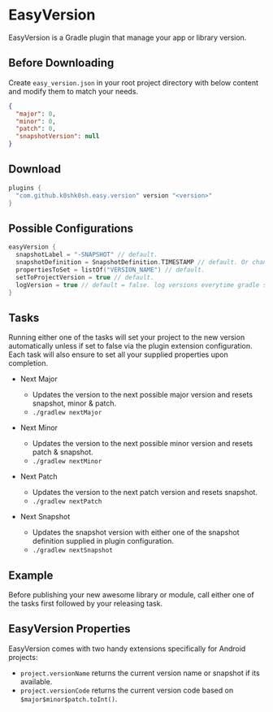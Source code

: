 # EasyVersion

EasyVersion is a Gradle plugin that manage your app or library version.

## Before Downloading

Create `easy_version.json` in your root project directory with below content and modify them to
match your needs.

```json
{
  "major": 0,
  "minor": 0,
  "patch": 0,
  "snapshotVersion": null
}
```

## Download

```kotlin
plugins {
  "com.github.k0shk0sh.easy.version" version "<version>"
}
```

## Possible Configurations

```kotlin
easyVersion {
  snapshotLabel = "-SNAPSHOT" // default.
  snapshotDefinition = SnapshotDefinition.TIMESTAMP // default. Or change to DATE_SECONDS, COMMIT.
  propertiesToSet = listOf("VERSION_NAME") // default.
  setToProjectVersion = true // default.
  logVersion = true // default = false. log versions everytime gradle syncs.
}
```

## Tasks

Running either one of the tasks will set your project to the new version automatically unless if set
to false via the plugin extension configuration. Each task will also ensure to set all your supplied
properties upon completion.

- Next Major
  - Updates the version to the next possible major version and resets snapshot, minor & patch.
  - `./gradlew nextMajor`

- Next Minor
  - Updates the version to the next possible minor version and resets patch & snapshot.
  - `./gradlew nextMinor`

- Next Patch
  - Updates the version to the next patch version and resets snapshot.
  - `./gradlew nextPatch`

- Next Snapshot
  - Updates the snapshot version with either one of the snapshot definition supplied in plugin
    configuration.
  - `./gradlew nextSnapshot`

## Example

Before publishing your new awesome library or module, call either one of the tasks first followed by
your releasing task.

## EasyVersion Properties

EasyVersion comes with two handy extensions specifically for Android projects:

- `project.versionName` returns the current version name or snapshot if its available.
- `project.versionCode` returns the current version code based on `$major$minor$patch.toInt()`.
